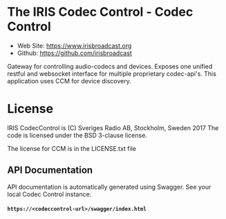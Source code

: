 The IRIS Codec Control - Codec Control
=========================================================

* Web Site: https://www.irisbroadcast.org
* Github: https://github.com/irisbroadcast

Gateway for controlling audio-codecs and devices. Exposes one unified restful and websocket interface for multiple proprietary codec-api's. 
This application uses CCM for device discovery.

License
=======

IRIS CodecControl is (C) Sveriges Radio AB, Stockholm, Sweden 2017
The code is licensed under the BSD 3-clause license.

The license for CCM is in the LICENSE.txt file

## API Documentation

API documentation is automatically generated using Swagger. See your local Codec Control instance:

#### `https://<codeccontrol-url>/swagger/index.html`

